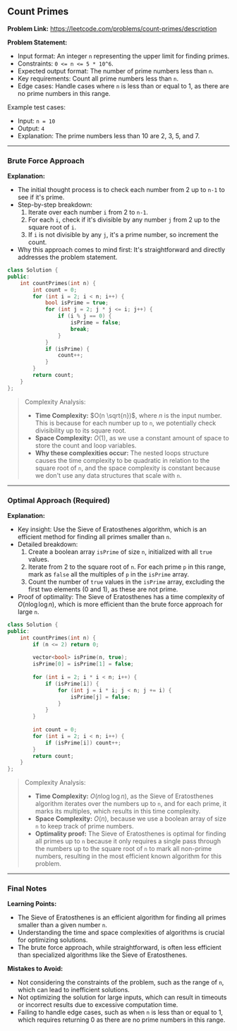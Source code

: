## Count Primes
**Problem Link:** https://leetcode.com/problems/count-primes/description

**Problem Statement:**
- Input format: An integer `n` representing the upper limit for finding primes.
- Constraints: `0 <= n <= 5 * 10^6`.
- Expected output format: The number of prime numbers less than `n`.
- Key requirements: Count all prime numbers less than `n`.
- Edge cases: Handle cases where `n` is less than or equal to 1, as there are no prime numbers in this range.

Example test cases:
- Input: `n = 10`
- Output: `4`
- Explanation: The prime numbers less than 10 are 2, 3, 5, and 7.

---

### Brute Force Approach

**Explanation:**
- The initial thought process is to check each number from 2 up to `n-1` to see if it's prime.
- Step-by-step breakdown:
  1. Iterate over each number `i` from 2 to `n-1`.
  2. For each `i`, check if it's divisible by any number `j` from 2 up to the square root of `i`.
  3. If `i` is not divisible by any `j`, it's a prime number, so increment the count.
- Why this approach comes to mind first: It's straightforward and directly addresses the problem statement.

```cpp
class Solution {
public:
    int countPrimes(int n) {
        int count = 0;
        for (int i = 2; i < n; i++) {
            bool isPrime = true;
            for (int j = 2; j * j <= i; j++) {
                if (i % j == 0) {
                    isPrime = false;
                    break;
                }
            }
            if (isPrime) {
                count++;
            }
        }
        return count;
    }
};
```

> Complexity Analysis:
> - **Time Complexity:** $O(n \sqrt{n})$, where $n$ is the input number. This is because for each number up to `n`, we potentially check divisibility up to its square root.
> - **Space Complexity:** $O(1)$, as we use a constant amount of space to store the count and loop variables.
> - **Why these complexities occur:** The nested loops structure causes the time complexity to be quadratic in relation to the square root of `n`, and the space complexity is constant because we don't use any data structures that scale with `n`.

---

### Optimal Approach (Required)

**Explanation:**
- Key insight: Use the Sieve of Eratosthenes algorithm, which is an efficient method for finding all primes smaller than `n`.
- Detailed breakdown:
  1. Create a boolean array `isPrime` of size `n`, initialized with all `true` values.
  2. Iterate from 2 to the square root of `n`. For each prime `p` in this range, mark as `false` all the multiples of `p` in the `isPrime` array.
  3. Count the number of `true` values in the `isPrime` array, excluding the first two elements (0 and 1), as these are not prime.
- Proof of optimality: The Sieve of Eratosthenes has a time complexity of $O(n \log \log n)$, which is more efficient than the brute force approach for large `n`.

```cpp
class Solution {
public:
    int countPrimes(int n) {
        if (n <= 2) return 0;
        
        vector<bool> isPrime(n, true);
        isPrime[0] = isPrime[1] = false;
        
        for (int i = 2; i * i < n; i++) {
            if (isPrime[i]) {
                for (int j = i * i; j < n; j += i) {
                    isPrime[j] = false;
                }
            }
        }
        
        int count = 0;
        for (int i = 2; i < n; i++) {
            if (isPrime[i]) count++;
        }
        return count;
    }
};
```

> Complexity Analysis:
> - **Time Complexity:** $O(n \log \log n)$, as the Sieve of Eratosthenes algorithm iterates over the numbers up to `n`, and for each prime, it marks its multiples, which results in this time complexity.
> - **Space Complexity:** $O(n)$, because we use a boolean array of size `n` to keep track of prime numbers.
> - **Optimality proof:** The Sieve of Eratosthenes is optimal for finding all primes up to `n` because it only requires a single pass through the numbers up to the square root of `n` to mark all non-prime numbers, resulting in the most efficient known algorithm for this problem.

---

### Final Notes

**Learning Points:**
- The Sieve of Eratosthenes is an efficient algorithm for finding all primes smaller than a given number `n`.
- Understanding the time and space complexities of algorithms is crucial for optimizing solutions.
- The brute force approach, while straightforward, is often less efficient than specialized algorithms like the Sieve of Eratosthenes.

**Mistakes to Avoid:**
- Not considering the constraints of the problem, such as the range of `n`, which can lead to inefficient solutions.
- Not optimizing the solution for large inputs, which can result in timeouts or incorrect results due to excessive computation time.
- Failing to handle edge cases, such as when `n` is less than or equal to 1, which requires returning 0 as there are no prime numbers in this range.